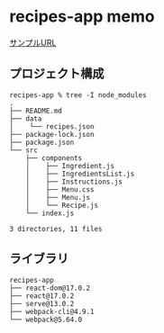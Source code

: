 # recipes-app memo

[サンプルURL](https://github.com/oreilly-japan/learning-react-2e-ja/blob/master/chapter-05/5.3/recipes-app/package.json)

## プロジェクト構成

```
recipes-app % tree -I node_modules
.
├── README.md
├── data
│    └── recipes.json
├── package-lock.json
├── package.json
└── src
    ├── components
    │    ├── Ingredient.js
    │    ├── IngredientsList.js
    │    ├── Instructions.js
    │    ├── Menu.css
    │    ├── Menu.js
    │    └── Recipe.js
    └── index.js

3 directories, 11 files

```

## ライブラリ

```
recipes-app
├── react-dom@17.0.2
├── react@17.0.2
├── serve@13.0.2
├── webpack-cli@4.9.1
└── webpack@5.64.0
```